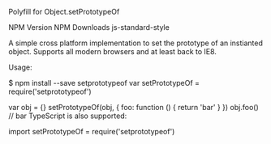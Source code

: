 Polyfill for Object.setPrototypeOf

NPM Version NPM Downloads js-standard-style

A simple cross platform implementation to set the prototype of an instianted object. Supports all modern browsers and at least back to IE8.

Usage:

$ npm install --save setprototypeof
var setPrototypeOf = require('setprototypeof')

var obj = {}
setPrototypeOf(obj, {
  foo: function () {
    return 'bar'
  }
})
obj.foo() // bar
TypeScript is also supported:

import setPrototypeOf = require('setprototypeof')
